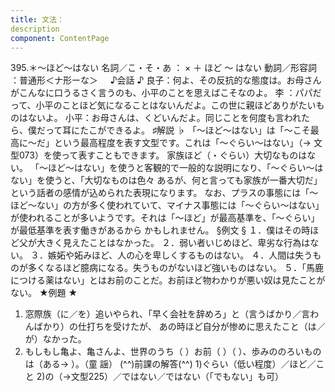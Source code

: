 ```yaml
---
title: 文法：
description
component: ContentPage
---
```



395.＊～ほど～はない
名詞／こ・そ・あ ： × ＋ ほど ～ はない
動詞／形容詞 ：普通形＜ナ形ーな＞    
♪会話 ♪
良子：何よ、その反抗的な態度は。お母さんがこんなに口うるさく言うのも、小平のことを思えばこそなのよ。 李 ：パパだって、小平のことほど気になることはないんだよ。この世に親ほどありがたいものはないよ。 小平：お母さんは、くどいんだよ。同じことを何度も言われたら、僕だって耳にたこができるよ。
♯解説 ♭
「～ほど～はない」は「～こそ最高に～だ」という最高程度を表す文型です。これは「～ぐらい～はない」（→
文型073）を使って表すこともできます。 家族ほど（・ぐらい）大切なものはない。
「～ほど～はない」を使うと客観的で一般的な説明になり、「～ぐらい～はない」を使うと、「大切なものは色々 あるが、何と言っても家族が一番大切だ」という話者の感情が込められた表現になります。
なお、プラスの事態には「～ほど～ない」の方が多く使われていて、マイナス事態には「～ぐらい～はない」 が使われることが多いようです。それは「～ほど」が最高基準を、「～ぐらい」が最低基準を表す働きがあるから かもしれません。
§例文 §
１．僕はその時ほど父が大きく見えたことはなかった。
２．弱い者いじめほど、卑劣な行為はない。
３．嫉妬や妬みほど、人の心を卑しくするものはない。
４．人間は失うものが多くなるほど臆病になる。失うものがないほど強いものはない。
５．「馬鹿につける薬はない」とはお前のことだ。お前ほど物わかりが悪い奴は見たことがない。
★例題 ★
1) 窓際族（に／を）追いやられ、「早く会社を辞めろ」と（言うばかり／言わんばかり）の仕打ちを受けたが、 あの時ほど自分が惨めに思えたこと（は／が）なかった。
2) もしもし亀よ、亀さんよ、世界のうち（ ）お前（ ）（ ）、歩みののろいものは（ある→ ）。（童
謡）
(^^)前課の解答(^^)
1)ぐらい（低い程度）／ほど／こと
2)の（→文型225）／ではない／ではない（「でもない」も可）
